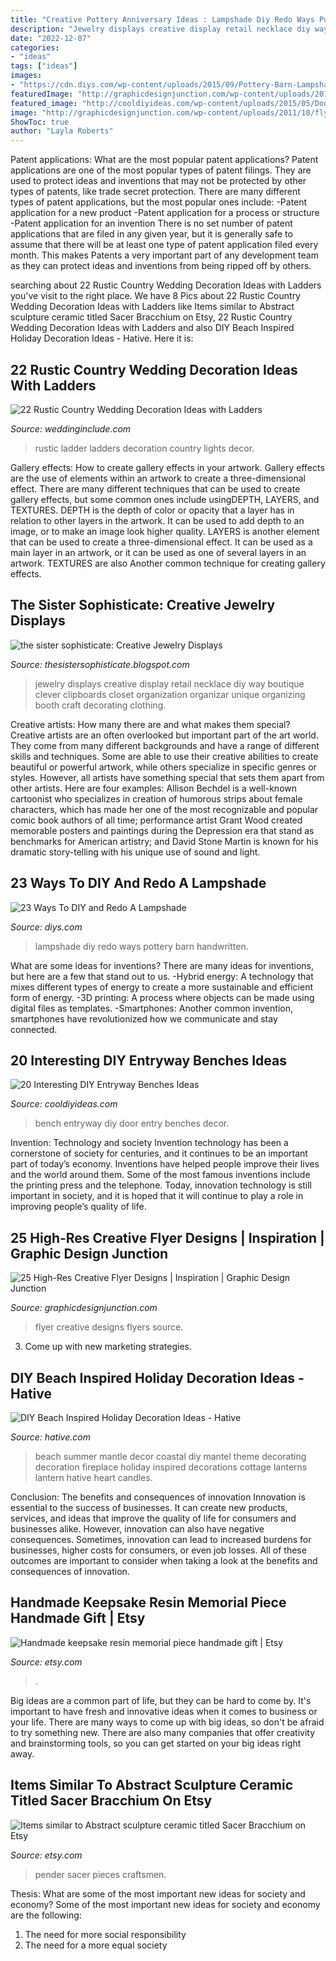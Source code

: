 ```yaml
---
title: "Creative Pottery Anniversary Ideas : Lampshade Diy Redo Ways Pottery Barn Handwritten"
description: "Jewelry displays creative display retail necklace diy way boutique clever clipboards closet organization organizar unique organizing booth craft decorating clothing"
date: "2022-12-07"
categories:
- "ideas"
tags: ["ideas"]
images:
- "https://cdn.diys.com/wp-content/uploads/2015/09/Pottery-Barn-Lampshade-DIY.jpg"
featuredImage: "http://graphicdesignjunction.com/wp-content/uploads/2011/10/flyers-design-26.jpg"
featured_image: "http://cooldiyideas.com/wp-content/uploads/2015/05/Door-Entry-Bench.jpg"
image: "http://graphicdesignjunction.com/wp-content/uploads/2011/10/flyers-design-26.jpg"
ShowToc: true
author: "Layla Roberts"
---
```



Patent applications: What are the most popular patent applications?
Patent applications are one of the most popular types of patent filings. They are used to protect ideas and inventions that may not be protected by other types of patents, like trade secret protection. 
 There are many different types of patent applications, but the most popular ones include: 
-Patent application for a new product 
-Patent application for a process or structure 
-Patent application for an invention 
There is no set number of patent applications that are filed in any given year, but it is generally safe to assume that there will be at least one type of patent application filed every month. This makes Patents a very important part of any development team as they can protect ideas and inventions from being ripped off by others.

	

		
searching about 22 Rustic Country Wedding Decoration Ideas with Ladders you've visit to the right place. We have 8 Pics about 22 Rustic Country Wedding Decoration Ideas with Ladders like Items similar to Abstract sculpture ceramic titled Sacer Bracchium on Etsy, 22 Rustic Country Wedding Decoration Ideas with Ladders and also DIY Beach Inspired Holiday Decoration Ideas - Hative. Here it is:
		
    
## 22 Rustic Country Wedding Decoration Ideas With Ladders

<img loading=lazy src="http://www.weddinginclude.com/wp-content/uploads/2017/06/Ladder-Decor-Candle-Lights-for-Rustic-Wedding.jpg" onerror="this.onerror=null;this.src='https://tse1.mm.bing.net/th?id=OIP.vlSxejQjt4OLsp7xVxYx8wHaLJ&amp;pid=15.1';" alt="22 Rustic Country Wedding Decoration Ideas with Ladders">

_Source: weddinginclude.com_

>rustic ladder ladders decoration country lights decor. 

	

Gallery effects: How to create gallery effects in your artwork.
Gallery effects are the use of elements within an artwork to create a three-dimensional effect. There are many different techniques that can be used to create gallery effects, but some common ones include usingDEPTH, LAYERS, and TEXTURES.
 DEPTH is the depth of color or opacity that a layer has in relation to other layers in the artwork. It can be used to add depth to an image, or to make an image look higher quality. LAYERS is another element that can be used to create a three-dimensional effect. It can be used as a main layer in an artwork, or it can be used as one of several layers in an artwork. TEXTURES are also Another common technique for creating gallery effects.

    
## The Sister Sophisticate: Creative Jewelry Displays

<img loading=lazy src="http://1.bp.blogspot.com/-l1SISiQLXXs/URHMZ3C4UZI/AAAAAAAACHw/PfPb_GN5I5s/s640/Jewely+Display.jpg" onerror="this.onerror=null;this.src='https://tse1.mm.bing.net/th?id=OIP.7IgcTIO9uJBPLkVGx97FTQAAAA&amp;pid=15.1';" alt="the sister sophisticate: Creative Jewelry Displays">

_Source: thesistersophisticate.blogspot.com_

>jewelry displays creative display retail necklace diy way boutique clever clipboards closet organization organizar unique organizing booth craft decorating clothing. 

	

Creative artists: How many there are and what makes them special?
Creative artists are an often overlooked but important part of the art world. They come from many different backgrounds and have a range of different skills and techniques. Some are able to use their creative abilities to create beautiful or powerful artwork, while others specialize in specific genres or styles. However, all artists have something special that sets them apart from other artists. Here are four examples: 
Allison Bechdel is a well-known cartoonist who specializes in creation of humorous strips about female characters, which has made her one of the most recognizable and popular comic book authors of all time; performance artist Grant Wood created memorable posters and paintings during the Depression era that stand as benchmarks for American artistry; and David Stone Martin is known for his dramatic story-telling with his unique use of sound and light.

    
## 23 Ways To DIY And Redo A Lampshade

<img loading=lazy src="https://cdn.diys.com/wp-content/uploads/2015/09/Pottery-Barn-Lampshade-DIY.jpg" onerror="this.onerror=null;this.src='https://tse1.mm.bing.net/th?id=OIP.kh_88MF-U3eQeZCJT8Nv3gHaK_&amp;pid=15.1';" alt="23 Ways To DIY and Redo A Lampshade">

_Source: diys.com_

>lampshade diy redo ways pottery barn handwritten. 

	

What are some ideas for inventions?
There are many ideas for inventions, but here are a few that stand out to us. 
-Hybrid energy: A technology that mixes different types of energy to create a more sustainable and efficient form of energy.
-3D printing: A process where objects can be made using digital files as templates.
-Smartphones: Another common invention, smartphones have revolutionized how we communicate and stay connected.

    
## 20 Interesting DIY Entryway Benches Ideas

<img loading=lazy src="http://cooldiyideas.com/wp-content/uploads/2015/05/Door-Entry-Bench.jpg" onerror="this.onerror=null;this.src='https://tse1.mm.bing.net/th?id=OIP.HP7hngPchhBcco_R2M7trwHaLv&amp;pid=15.1';" alt="20 Interesting DIY Entryway Benches Ideas">

_Source: cooldiyideas.com_

>bench entryway diy door entry benches decor. 

	

Invention: Technology and society
Invention technology has been a cornerstone of society for centuries, and it continues to be an important part of today’s economy. Inventions have helped people improve their lives and the world around them. Some of the most famous inventions include the printing press and the telephone. Today, innovation technology is still important in society, and it is hoped that it will continue to play a role in improving people’s quality of life.

    
## 25 High-Res Creative Flyer Designs | Inspiration | Graphic Design Junction

<img loading=lazy src="http://graphicdesignjunction.com/wp-content/uploads/2011/10/flyers-design-26.jpg" onerror="this.onerror=null;this.src='https://tse2.mm.bing.net/th?id=OIP.qf0NCj0NECc5QsS-Kc_-wgHaKc&amp;pid=15.1';" alt="25 High-Res Creative Flyer Designs | Inspiration | Graphic Design Junction">

_Source: graphicdesignjunction.com_

>flyer creative designs flyers source. 

	

3. Come up with new marketing strategies.

    
## DIY Beach Inspired Holiday Decoration Ideas - Hative

<img loading=lazy src="https://hative.com/wp-content/uploads/2015/11/beach-holiday-decorations/31-diy-beach-inspired-holiday-decoration-ideas.jpg" onerror="this.onerror=null;this.src='https://tse1.mm.bing.net/th?id=OIP.j1QrXNjkU3KIhgKAHjFO1gHaLH&amp;pid=15.1';" alt="DIY Beach Inspired Holiday Decoration Ideas - Hative">

_Source: hative.com_

>beach summer mantle decor coastal diy mantel theme decorating decoration fireplace holiday inspired decorations cottage lanterns lantern hative heart candles. 

	

Conclusion: The benefits and consequences of innovation
Innovation is essential to the success of businesses. It can create new products, services, and ideas that improve the quality of life for consumers and businesses alike. However, innovation can also have negative consequences. Sometimes, innovation can lead to increased burdens for businesses, higher costs for consumers, or even job losses. All of these outcomes are important to consider when taking a look at the benefits and consequences of innovation.

    
## Handmade Keepsake Resin Memorial Piece Handmade Gift | Etsy

<img loading=lazy src="https://i.etsystatic.com/27606276/r/il/19f57a/3073030491/il_fullxfull.3073030491_3nkf.jpg" onerror="this.onerror=null;this.src='https://tse3.mm.bing.net/th?id=OIP.s86YAOtOsMCrWj9-uSeseAHaJ4&amp;pid=15.1';" alt="Handmade keepsake resin memorial piece handmade gift | Etsy">

_Source: etsy.com_

>. 

	

Big ideas are a common part of life, but they can be hard to come by. It's important to have fresh and innovative ideas when it comes to business or your life. There are many ways to come up with big ideas, so don't be afraid to try something new. There are also many companies that offer creativity and brainstorming tools, so you can get started on your big ideas right away.

    
## Items Similar To Abstract Sculpture Ceramic Titled Sacer Bracchium On Etsy

<img loading=lazy src="https://img0.etsystatic.com/000/0/6133200/il_570xN.286777686.jpg" onerror="this.onerror=null;this.src='https://tse2.mm.bing.net/th?id=OIP.75hA4TphmAwhYkLUuVF5JwHaLH&amp;pid=15.1';" alt="Items similar to Abstract sculpture ceramic titled Sacer Bracchium on Etsy">

_Source: etsy.com_

>pender sacer pieces craftsmen. 

	

Thesis: What are some of the most important new ideas for society and economy?
Some of the most important new ideas for society and economy are the following: 
1. The need for more social responsibility 
2. The need for a more equal society 

